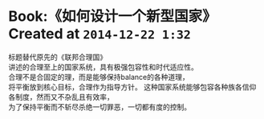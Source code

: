 # Book:《如何设计一个新型国家》Created at `2014-12-22 1:32`  

标题替代原先的《联邦合理国》  
讲述的合理至上的国家系统，具有极强包容性和时代适应性。  
合理不是合固定的理，而是能够保持balance的各种道理，  
将平衡放到核心目标，合理作为指导方针。
这种国家系统能够包容各种族各信仰各制度，然而又不杂乱且有效率，  
为了保持平衡而不斩尽杀绝一切罪恶，一切都有度的控制。  